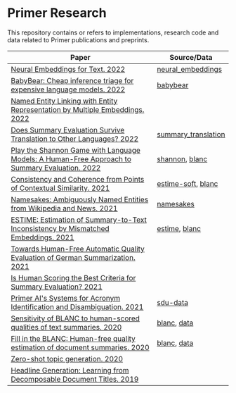 # Primer Research

This repository contains or refers to implementations, research code and data related to Primer publications and preprints.

|Paper|Source/Data|
|-|-|
|[Neural Embeddings for Text. 2022](https://arxiv.org/abs/2208.08386)| [neural_embeddings](https://github.com/PrimerAI/primer-research/tree/main/neural_embeddings)|
|[BabyBear: Cheap inference triage for expensive language models. 2022](https://arxiv.org/abs/2205.11747)| [babybear](https://github.com/PrimerAI/primer-research/tree/main/babybear)|
|[Named Entity Linking with Entity Representation by Multiple Embeddings. 2022](https://arxiv.org/abs/2205.10498)||
|[Does Summary Evaluation Survive Translation to Other Languages? 2022](https://aclanthology.org/2022.naacl-main.173)| [summary_translation](https://github.com/PrimerAI/primer-research/tree/main/summary_translation)|
|[Play the Shannon Game with Language Models: A Human-Free Approach to Summary Evaluation. 2022](https://ojs.aaai.org/index.php/AAAI/article/view/21304)|[shannon](https://github.com/PrimerAI/blanc/tree/master/shannon), [blanc](https://pypi.org/project/blanc)|
|[Consistency and Coherence from Points of Contextual Similarity. 2021](https://arxiv.org/abs/2112.11638)| [estime-soft](https://github.com/PrimerAI/primer-research/tree/main/estime), [blanc](https://pypi.org/project/blanc) |
|[Namesakes: Ambiguously Named Entities from Wikipedia and News. 2021](https://arxiv.org/abs/2111.11372)|[namesakes](figshare.com/articles/dataset/Namesakes/17009105/1)|
|[ESTIME: Estimation of Summary-to-Text Inconsistency by Mismatched Embeddings. 2021](https://aclanthology.org/2021.eval4nlp-1.10/)| [estime](https://github.com/PrimerAI/blanc/tree/master/estime), [blanc](https://pypi.org/project/blanc) |
|[Towards Human-Free Automatic Quality Evaluation of German Summarization. 2021](https://arxiv.org/abs/2105.06027)||
|[Is Human Scoring the Best Criteria for Summary Evaluation? 2021](https://aclanthology.org/2021.findings-acl.192/)||
|[Primer AI's Systems for Acronym Identification and Disambiguation. 2021](http://ceur-ws.org/Vol-2831/paper30.pdf)|[sdu-data](https://github.com/PrimerAI/sdu-data)|
|[Sensitivity of BLANC to human-scored qualities of text summaries. 2020](https://arxiv.org/abs/2010.06716)|[blanc](https://pypi.org/project/blanc), [data](https://github.com/PrimerAI/blanc/tree/master/data)|
|[Fill in the BLANC: Human-free quality estimation of document summaries. 2020](https://aclanthology.org/2020.eval4nlp-1.2/)|[blanc](https://pypi.org/project/blanc), [data](https://github.com/PrimerAI/blanc/tree/master/data)|
|[Zero-shot topic generation. 2020](https://arxiv.org/abs/2004.13956)||
|[Headline Generation: Learning from Decomposable Document Titles. 2019](https://arxiv.org/abs/1904.08455)||



